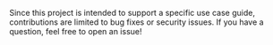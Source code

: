 Since this project is intended to support a specific use case guide, contributions are limited to bug fixes or security issues. If you have a question, feel free to open an issue!
